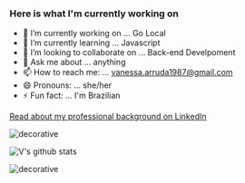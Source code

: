 ### Here is what I'm currently working on

- 🔭 I’m currently working on ... Go Local
- 🌱 I’m currently learning ... Javascript
- 👯 I’m looking to collaborate on ... Back-end Develpoment
- 💬 Ask me about ... anything
- 📫 How to reach me: ... vanessa.arruda1987@gmail.com
- 😄 Pronouns: ... she/her
- ⚡ Fun fact: ... I'm Brazilian

[Read about my professional background on LinkedIn](https://www.linkedin.com/in/vanessa-alves-de-arruda/)

![decorative](https://user-images.githubusercontent.com/31839316/96356889-ec9e8680-10b1-11eb-99b5-7a196827eecb.png)

![V's github stats](https://github-readme-stats.vercel.app/api?username=nessaarruda&show_icons=true&theme=synthwave)

![decorative](https://user-images.githubusercontent.com/31839316/96356871-bc56e800-10b1-11eb-92b2-f8d19160831b.png)


